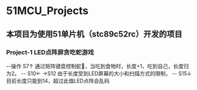 # 51MCU_Projects
## 本项目为使用51单片机（stc89c52rc）开发的项目
### Project-1 LED点阵屏贪吃蛇游戏
--操作      S7↑           通过矩阵键盘控制蛇🐍，当吃到食物时，长度+1，吃到自己，长度归为2。
--     S10←      →S12     由于长度受到LED屏幕的大小和扫描方式的限制，
--         S15↓           目前长度只能到14，超过此值LED点阵会乱码
